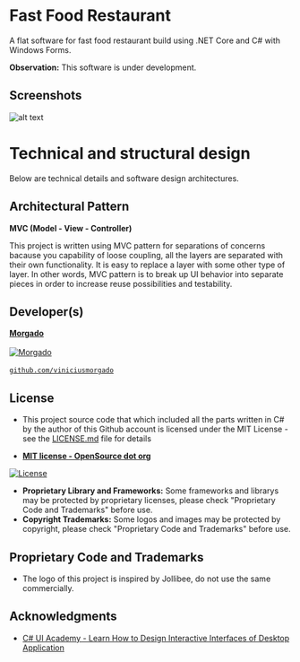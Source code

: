 # Fast Food Restaurant

A flat software for fast food restaurant build using .NET Core and C# with Windows Forms.

<strong>Observation:</strong> This software is under development.

## Screenshots

![alt text](https://i.imgur.com/1YbWVNu.png)

# Technical and structural design #

Below are technical details and software design architectures.

## Architectural Pattern ##

<strong>MVC (Model - View - Controller)</strong>

This project is written using MVC pattern for separations of concerns bacause you capability of loose coupling, all the layers are separated with their own functionality. It is easy to replace a layer with some other type of layer. In other words, MVC pattern is to break up UI behavior into separate pieces in order to increase reuse possibilities and testability.

## Developer(s)

<a href="https://github.com/viniciusmorgado" target="_blank">**Morgado**</a><br><br>
[![Morgado](https://avatars1.githubusercontent.com/u/34577818?s=250&u=3359746566aae46aafc4b9369a9f1e554b05a52a&v=4)](https://github.com/viniciusmorgado)<br><br>
<a href="https://github.com/viniciusmorgado" target="_blank">`github.com/viniciusmorgado`</a><br>

## License

- This project source code that which included all the parts written in C# by the author of this Github account is licensed under the MIT License - see the [LICENSE.md](LICENSE.md) file for details

- **[MIT license - OpenSource dot org](http://opensource.org/licenses/mit-license.php)**

[![License](http://img.shields.io/:license-mit-blue.svg?style=flat-square)](http://badges.mit-license.org)

- <strong>Proprietary Library and Frameworks:</strong> Some frameworks and librarys may be protected by proprietary licenses, please check "Proprietary Code and Trademarks" before use.
- <strong>Copyright Trademarks:</strong> Some logos and images may be protected by copyright,  please check "Proprietary Code and Trademarks" before use.

## Proprietary Code and Trademarks

- The logo of this project is inspired by Jollibee, do not use the same commercially.

## Acknowledgments

* [C# UI Academy - Learn How to Design Interactive Interfaces of Desktop Application](https://csharpui.com/)

